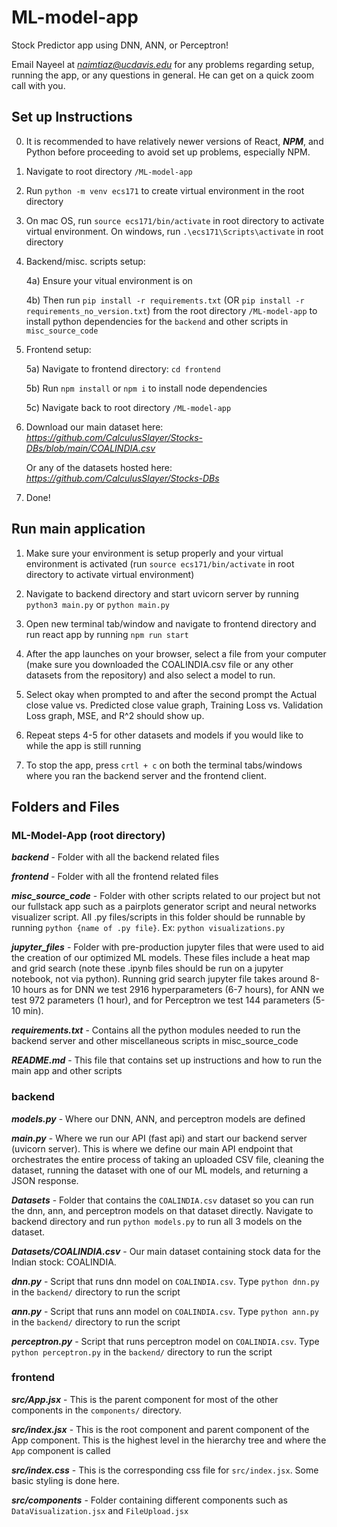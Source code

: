 # ML-model-app
Stock Predictor app using DNN, ANN, or Perceptron!

Email Nayeel at *naimtiaz@ucdavis.edu* for any problems regarding setup, running the app, or any questions in general. He can get on a quick zoom call with you.

## Set up Instructions

0) It is recommended to have relatively newer versions of React, ***NPM***, and Python before proceeding to avoid set up problems, especially NPM.

1) Navigate to root directory `/ML-model-app`

2) Run `python -m venv ecs171` to create virtual environment
in the root directory

3) On mac OS, run `source ecs171/bin/activate` in root directory to activate virtual environment. On windows, run `.\ecs171\Scripts\activate` in root directory

4) Backend/misc. scripts setup:
    
    4a) Ensure your vitual environment is on
    
    4b) Then run `pip install -r requirements.txt` (OR `pip install -r requirements_no_version.txt`) from the root directory `/ML-model-app` to install python dependencies for the `backend` and other scripts in `misc_source_code`

5) Frontend setup:
    
    5a) Navigate to frontend directory: `cd frontend`
    
    5b) Run `npm install` or `npm i` to install node dependencies
    
    5c) Navigate back to root directory `/ML-model-app`

6) Download our main dataset here: *https://github.com/CalculusSlayer/Stocks-DBs/blob/main/COALINDIA.csv* 

    Or any of the datasets hosted here: *https://github.com/CalculusSlayer/Stocks-DBs*

7) Done!

## Run main application

1) Make sure your environment is setup properly and your virtual environment is activated (run `source ecs171/bin/activate` in root directory to activate virtual environment)

2) Navigate to backend directory and start uvicorn server by running `python3 main.py` or `python main.py`

3) Open new terminal tab/window and navigate to frontend directory and run react app by running `npm run start`

4) After the app launches on your browser, select a file from your computer (make sure you downloaded the COALINDIA.csv file or any other datasets from the repository) and also select a model to run.

5) Select okay when prompted to and after the second prompt the Actual close value vs. Predicted close value graph, Training Loss vs. Validation Loss graph, MSE, and R^2 should show up.

6) Repeat steps 4-5 for other datasets and models if you would like to while the app is still running

6) To stop the app, press `crtl + c` on both the terminal tabs/windows where you ran the backend server and the frontend client.

## Folders and Files

### ML-Model-App (root directory)

***backend*** - Folder with all the backend related files

***frontend*** - Folder with all the frontend related files

***misc_source_code*** - Folder with other scripts related to our project but not our fullstack app such as a pairplots generator script and neural networks visualizer script. All .py files/scripts in this folder should be runnable by running `python {name of .py file}`. Ex: `python visualizations.py`

***jupyter_files*** - Folder with pre-production jupyter files that were used to aid the creation of our optimized ML models. These files include a heat map and grid search (note these .ipynb files should be run on a jupyter notebook, not via python). Running grid search jupyter file takes around 8-10 hours as for DNN we test 2916 hyperparameters (6-7 hours), for ANN we test 972 parameters (1 hour), and for Perceptron we test 144 parameters (5-10 min).

***requirements.txt*** - Contains all the python modules needed to run the backend server and other miscellaneous scripts in misc_source_code

***README.md*** - This file that contains set up instructions and how to run the main app and other scripts

### backend

***models.py*** - Where our DNN, ANN, and perceptron models are defined

***main.py*** - Where we run our API (fast api) and start our backend server (uvicorn server). This is where we define our main API endpoint that orchestrates the entire process of taking an uploaded CSV file, cleaning the dataset, running the dataset with one of our ML models, and returning a JSON response.

***Datasets*** - Folder that contains the `COALINDIA.csv` dataset so you can run the dnn, ann, and perceptron models on that dataset directly. Navigate to backend directory and run `python models.py` to run all 3 models on the dataset.

***Datasets/COALINDIA.csv*** - Our main dataset containing stock data for the Indian stock: COALINDIA.

***dnn.py*** - Script that runs dnn model on `COALINDIA.csv`. Type `python dnn.py` in the `backend/` directory to run the script

***ann.py*** - Script that runs ann model on `COALINDIA.csv`. Type `python ann.py` in the `backend/` directory to run the script

***perceptron.py*** - Script that runs perceptron model on `COALINDIA.csv`. Type `python perceptron.py` in the `backend/` directory to run the script

### frontend

***src/App.jsx*** - This is the parent component for most of the other components in the `components/` directory.

***src/index.jsx*** - This is the root component and parent component of the App component. This is the highest level in the hierarchy tree and where the `App` component is called

***src/index.css*** - This is the corresponding css file for `src/index.jsx`. Some basic styling is done here.

***src/components*** - Folder containing different components such as `DataVisualization.jsx` and `FileUpload.jsx`

